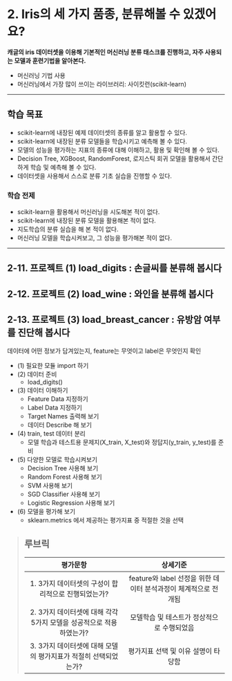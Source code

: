 # 2. Iris의 세 가지 품종, 분류해볼 수 있겠어요?
**캐글의 iris 데이터셋을 이용해 기본적인 머신러닝 분류 태스크를 진행하고, 자주 사용되는 모델과 훈련기법을 알아본다.**

- 머신러닝 기법 사용
- 머신러닝에서 가장 많이 쓰이는 라이브러리: 사이킷런(scikit-learn)

---
## 학습 목표
- scikit-learn에 내장된 예제 데이터셋의 종류를 알고 활용할 수 있다.
- scikit-learn에 내장된 분류 모델들을 학습시키고 예측해 볼 수 있다.
- 모델의 성능을 평가하는 지표의 종류에 대해 이해하고, 활용 및 확인해 볼 수 있다.
- Decision Tree, XGBoost, RandomForest, 로지스틱 회귀 모델을 활용해서 간단하게 학습 및 예측해 볼 수 있다.
- 데이터셋을 사용해서 스스로 분류 기초 실습을 진행할 수 있다.

### 학습 전제
- scikit-learn을 활용해서 머신러닝을 시도해본 적이 없다.
- scikit-learn에 내장된 분류 모델을 활용해본 적이 없다.
- 지도학습의 분류 실습을 해 본 적이 없다.
- 머신러닝 모델을 학습시켜보고, 그 성능을 평가해본 적이 없다.

---
## 2-11. 프로젝트 (1) load_digits : 손글씨를 분류해 봅시다
## 2-12. 프로젝트 (2) load_wine : 와인을 분류해 봅시다
## 2-13. 프로젝트 (3) load_breast_cancer : 유방암 여부를 진단해 봅시다
데이터에 어떤 정보가 담겨있는지, feature는 무엇이고 label은 무엇인지 확인

- (1) 필요한 모듈 import 하기
- (2) 데이터 준비
  - load_digits()
- (3) 데이터 이해하기
  - Feature Data 지정하기
  - Label Data 지정하기
  - Target Names 출력해 보기
  - 데이터 Describe 해 보기
- (4) train, test 데이터 분리
  - 모델 학습과 테스트용 문제지(X_train, X_test)와 정답지(y_train, y_test)를 준비
- (5) 다양한 모델로 학습시켜보기
  - Decision Tree 사용해 보기
  - Random Forest 사용해 보기
  - SVM 사용해 보기
  - SGD Classifier 사용해 보기
  - Logistic Regression 사용해 보기
- (6) 모델을 평가해 보기
  - sklearn.metrics 에서 제공하는 평가지표 중 적절한 것을 선택

>## **루브릭**
>|평가문항|상세기준|
>|:---:|:---:|
>|1. 3가지 데이터셋의 구성이 합리적으로 진행되었는가?|feature와 label 선정을 위한 데이터 분석과정이 체계적으로 전개됨|
>|2. 3가지 데이터셋에 대해 각각 5가지 모델을 성공적으로 적용하였는가?|모델학습 및 테스트가 정상적으로 수행되었음|
>|3. 3가지 데이터셋에 대해 모델의 평가지표가 적절히 선택되었는가?|평가지표 선택 및 이유 설명이 타당함|